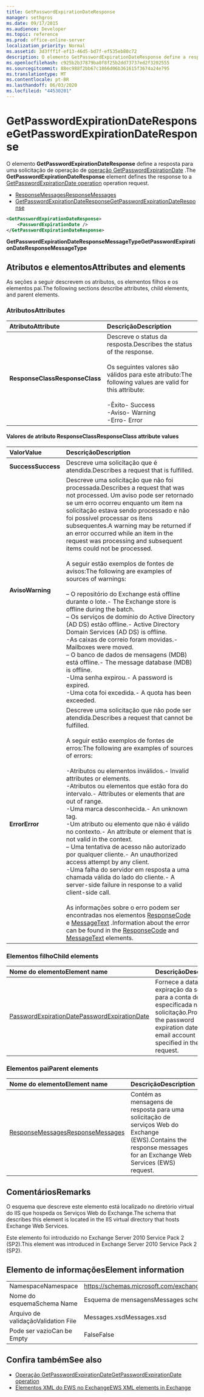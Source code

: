 ```yaml
---
title: GetPasswordExpirationDateResponse
manager: sethgros
ms.date: 09/17/2015
ms.audience: Developer
ms.topic: reference
ms.prod: office-online-server
localization_priority: Normal
ms.assetid: 3d3fff1f-ef13-46d5-bd7f-ef535eb80c72
description: O elemento GetPasswordExpirationDateResponse define a resposta para uma solicitação de operação de operação GetPasswordExpirationDate.
ms.openlocfilehash: c925b2b37879ba0f8f25b2dd73737ed2f3202555
ms.sourcegitcommit: 88ec988f2bb67c1866d06b361615f3674a24e795
ms.translationtype: MT
ms.contentlocale: pt-BR
ms.lasthandoff: 06/03/2020
ms.locfileid: "44530201"
---
```

# <a name="getpasswordexpirationdateresponse"></a><span data-ttu-id="0df1a-103">GetPasswordExpirationDateResponse</span><span class="sxs-lookup"><span data-stu-id="0df1a-103">GetPasswordExpirationDateResponse</span></span>

<span data-ttu-id="0df1a-104">O elemento **GetPasswordExpirationDateResponse** define a resposta para uma solicitação de operação de [operação GetPasswordExpirationDate](getpasswordexpirationdate-operation.md) .</span><span class="sxs-lookup"><span data-stu-id="0df1a-104">The **GetPasswordExpirationDateResponse** element defines the response to a [GetPasswordExpirationDate operation](getpasswordexpirationdate-operation.md) operation request.</span></span> 
  
- [<span data-ttu-id="0df1a-105">ResponseMessages</span><span class="sxs-lookup"><span data-stu-id="0df1a-105">ResponseMessages</span></span>](responsemessages.md)
- [<span data-ttu-id="0df1a-106">GetPasswordExpirationDateResponse</span><span class="sxs-lookup"><span data-stu-id="0df1a-106">GetPasswordExpirationDateResponse</span></span>](getpasswordexpirationdateresponse.md)
  
```XML
<GetPasswordExpirationDateResponse>
    <PasswordExpirationDate />
</GetPasswordExpirationDateResponse>
```

 <span data-ttu-id="0df1a-107">**GetPasswordExpirationDateResponseMessageType**</span><span class="sxs-lookup"><span data-stu-id="0df1a-107">**GetPasswordExpirationDateResponseMessageType**</span></span>
## <a name="attributes-and-elements"></a><span data-ttu-id="0df1a-108">Atributos e elementos</span><span class="sxs-lookup"><span data-stu-id="0df1a-108">Attributes and elements</span></span>

<span data-ttu-id="0df1a-109">As seções a seguir descrevem os atributos, os elementos filhos e os elementos pai.</span><span class="sxs-lookup"><span data-stu-id="0df1a-109">The following sections describe attributes, child elements, and parent elements.</span></span>
  
### <a name="attributes"></a><span data-ttu-id="0df1a-110">Atributos</span><span class="sxs-lookup"><span data-stu-id="0df1a-110">Attributes</span></span>

|<span data-ttu-id="0df1a-111">**Atributo**</span><span class="sxs-lookup"><span data-stu-id="0df1a-111">**Attribute**</span></span>|<span data-ttu-id="0df1a-112">**Descrição**</span><span class="sxs-lookup"><span data-stu-id="0df1a-112">**Description**</span></span>|
|:-----|:-----|
|<span data-ttu-id="0df1a-113">**ResponseClass**</span><span class="sxs-lookup"><span data-stu-id="0df1a-113">**ResponseClass**</span></span> <br/> | <span data-ttu-id="0df1a-114">Descreve o status da resposta.</span><span class="sxs-lookup"><span data-stu-id="0df1a-114">Describes the status of the response.</span></span> <br/><br/><span data-ttu-id="0df1a-115">Os seguintes valores são válidos para este atributo:</span><span class="sxs-lookup"><span data-stu-id="0df1a-115">The following values are valid for this attribute:</span></span>  <br/><br/><span data-ttu-id="0df1a-116">-Êxito</span><span class="sxs-lookup"><span data-stu-id="0df1a-116">-  Success</span></span>  <br/><span data-ttu-id="0df1a-117">-Aviso</span><span class="sxs-lookup"><span data-stu-id="0df1a-117">-  Warning</span></span>  <br/><span data-ttu-id="0df1a-118">-Erro</span><span class="sxs-lookup"><span data-stu-id="0df1a-118">-  Error</span></span>  <br/> |
   
#### <a name="responseclass-attribute-values"></a><span data-ttu-id="0df1a-119">Valores de atributo ResponseClass</span><span class="sxs-lookup"><span data-stu-id="0df1a-119">ResponseClass attribute values</span></span>

|<span data-ttu-id="0df1a-120">**Valor**</span><span class="sxs-lookup"><span data-stu-id="0df1a-120">**Value**</span></span>|<span data-ttu-id="0df1a-121">**Descrição**</span><span class="sxs-lookup"><span data-stu-id="0df1a-121">**Description**</span></span>|
|:-----|:-----|
|<span data-ttu-id="0df1a-122">**Success**</span><span class="sxs-lookup"><span data-stu-id="0df1a-122">**Success**</span></span> <br/> |<span data-ttu-id="0df1a-123">Descreve uma solicitação que é atendida.</span><span class="sxs-lookup"><span data-stu-id="0df1a-123">Describes a request that is fulfilled.</span></span>  <br/> |
|<span data-ttu-id="0df1a-124">**Aviso**</span><span class="sxs-lookup"><span data-stu-id="0df1a-124">**Warning**</span></span> <br/> | <span data-ttu-id="0df1a-125">Descreve uma solicitação que não foi processada.</span><span class="sxs-lookup"><span data-stu-id="0df1a-125">Describes a request that was not processed.</span></span> <span data-ttu-id="0df1a-126">Um aviso pode ser retornado se um erro ocorreu enquanto um item na solicitação estava sendo processado e não foi possível processar os itens subsequentes.</span><span class="sxs-lookup"><span data-stu-id="0df1a-126">A warning may be returned if an error occurred while an item in the request was processing and subsequent items could not be processed.</span></span><br/><br/> <span data-ttu-id="0df1a-127">A seguir estão exemplos de fontes de avisos:</span><span class="sxs-lookup"><span data-stu-id="0df1a-127">The following are examples of sources of warnings:</span></span>  <br/><br/><span data-ttu-id="0df1a-128">– O repositório do Exchange está offline durante o lote.</span><span class="sxs-lookup"><span data-stu-id="0df1a-128">-  The Exchange store is offline during the batch.</span></span>  <br/><span data-ttu-id="0df1a-129">– Os serviços de domínio do Active Directory (AD DS) estão offline.</span><span class="sxs-lookup"><span data-stu-id="0df1a-129">-  Active Directory Domain Services (AD DS) is offline.</span></span>  <br/><span data-ttu-id="0df1a-130">-As caixas de correio foram movidas.</span><span class="sxs-lookup"><span data-stu-id="0df1a-130">-  Mailboxes were moved.</span></span>  <br/><span data-ttu-id="0df1a-131">– O banco de dados de mensagens (MDB) está offline.</span><span class="sxs-lookup"><span data-stu-id="0df1a-131">-  The message database (MDB) is offline.</span></span>  <br/><span data-ttu-id="0df1a-132">-Uma senha expirou.</span><span class="sxs-lookup"><span data-stu-id="0df1a-132">-  A password is expired.</span></span>  <br/><span data-ttu-id="0df1a-133">-Uma cota foi excedida.</span><span class="sxs-lookup"><span data-stu-id="0df1a-133">-  A quota has been exceeded.</span></span>  <br/> |
|<span data-ttu-id="0df1a-134">**Error**</span><span class="sxs-lookup"><span data-stu-id="0df1a-134">**Error**</span></span> <br/> | <span data-ttu-id="0df1a-135">Descreve uma solicitação que não pode ser atendida.</span><span class="sxs-lookup"><span data-stu-id="0df1a-135">Describes a request that cannot be fulfilled.</span></span> <br/><br/><span data-ttu-id="0df1a-136">A seguir estão exemplos de fontes de erros:</span><span class="sxs-lookup"><span data-stu-id="0df1a-136">The following are examples of sources of errors:</span></span>  <br/><br/><span data-ttu-id="0df1a-137">-Atributos ou elementos inválidos.</span><span class="sxs-lookup"><span data-stu-id="0df1a-137">-  Invalid attributes or elements.</span></span>  <br/><span data-ttu-id="0df1a-138">-Atributos ou elementos que estão fora do intervalo.</span><span class="sxs-lookup"><span data-stu-id="0df1a-138">-  Attributes or elements that are out of range.</span></span>  <br/><span data-ttu-id="0df1a-139">-Uma marca desconhecida.</span><span class="sxs-lookup"><span data-stu-id="0df1a-139">-  An unknown tag.</span></span>  <br/><span data-ttu-id="0df1a-140">-Um atributo ou elemento que não é válido no contexto.</span><span class="sxs-lookup"><span data-stu-id="0df1a-140">-  An attribute or element that is not valid in the context.</span></span>  <br/><span data-ttu-id="0df1a-141">– Uma tentativa de acesso não autorizado por qualquer cliente.</span><span class="sxs-lookup"><span data-stu-id="0df1a-141">-  An unauthorized access attempt by any client.</span></span>  <br/><span data-ttu-id="0df1a-142">-Uma falha do servidor em resposta a uma chamada válida do lado do cliente.</span><span class="sxs-lookup"><span data-stu-id="0df1a-142">-  A server-side failure in response to a valid client-side call.</span></span>  <br/><br/>  <span data-ttu-id="0df1a-143">As informações sobre o erro podem ser encontradas nos elementos [ResponseCode](responsecode.md) e [MessageText](messagetext.md) .</span><span class="sxs-lookup"><span data-stu-id="0df1a-143">Information about the error can be found in the [ResponseCode](responsecode.md) and [MessageText](messagetext.md) elements.</span></span>  <br/> |
   
### <a name="child-elements"></a><span data-ttu-id="0df1a-144">Elementos filho</span><span class="sxs-lookup"><span data-stu-id="0df1a-144">Child elements</span></span>

|<span data-ttu-id="0df1a-145">**Nome do elemento**</span><span class="sxs-lookup"><span data-stu-id="0df1a-145">**Element name**</span></span>|<span data-ttu-id="0df1a-146">**Descrição**</span><span class="sxs-lookup"><span data-stu-id="0df1a-146">**Description**</span></span>|
|:-----|:-----|
|[<span data-ttu-id="0df1a-147">PasswordExpirationDate</span><span class="sxs-lookup"><span data-stu-id="0df1a-147">PasswordExpirationDate</span></span>](passwordexpirationdate.md) <br/> |<span data-ttu-id="0df1a-148">Fornece a data de expiração da senha para a conta de email especificada na solicitação.</span><span class="sxs-lookup"><span data-stu-id="0df1a-148">Provides the password expiration date for the email account specified in the request.</span></span>  <br/> |
   
### <a name="parent-elements"></a><span data-ttu-id="0df1a-149">Elementos pai</span><span class="sxs-lookup"><span data-stu-id="0df1a-149">Parent elements</span></span>

|<span data-ttu-id="0df1a-150">**Nome do elemento**</span><span class="sxs-lookup"><span data-stu-id="0df1a-150">**Element name**</span></span>|<span data-ttu-id="0df1a-151">**Descrição**</span><span class="sxs-lookup"><span data-stu-id="0df1a-151">**Description**</span></span>|
|:-----|:-----|
|[<span data-ttu-id="0df1a-152">ResponseMessages</span><span class="sxs-lookup"><span data-stu-id="0df1a-152">ResponseMessages</span></span>](responsemessages.md) <br/> |<span data-ttu-id="0df1a-153">Contém as mensagens de resposta para uma solicitação de serviços Web do Exchange (EWS).</span><span class="sxs-lookup"><span data-stu-id="0df1a-153">Contains the response messages for an Exchange Web Services (EWS) request.</span></span>  <br/> |
   
## <a name="remarks"></a><span data-ttu-id="0df1a-154">Comentários</span><span class="sxs-lookup"><span data-stu-id="0df1a-154">Remarks</span></span>

<span data-ttu-id="0df1a-155">O esquema que descreve este elemento está localizado no diretório virtual do IIS que hospeda os Serviços Web do Exchange.</span><span class="sxs-lookup"><span data-stu-id="0df1a-155">The schema that describes this element is located in the IIS virtual directory that hosts Exchange Web Services.</span></span>
  
<span data-ttu-id="0df1a-156">Este elemento foi introduzido no Exchange Server 2010 Service Pack 2 (SP2).</span><span class="sxs-lookup"><span data-stu-id="0df1a-156">This element was introduced in Exchange Server 2010 Service Pack 2 (SP2).</span></span>
  
## <a name="element-information"></a><span data-ttu-id="0df1a-157">Elemento de informações</span><span class="sxs-lookup"><span data-stu-id="0df1a-157">Element information</span></span>

|||
|:-----|:-----|
|<span data-ttu-id="0df1a-158">Namespace</span><span class="sxs-lookup"><span data-stu-id="0df1a-158">Namespace</span></span>  <br/> |https://schemas.microsoft.com/exchange/services/2006/messages  <br/> |
|<span data-ttu-id="0df1a-159">Nome do esquema</span><span class="sxs-lookup"><span data-stu-id="0df1a-159">Schema Name</span></span>  <br/> |<span data-ttu-id="0df1a-160">Esquema de mensagens</span><span class="sxs-lookup"><span data-stu-id="0df1a-160">Messages schema</span></span>  <br/> |
|<span data-ttu-id="0df1a-161">Arquivo de validação</span><span class="sxs-lookup"><span data-stu-id="0df1a-161">Validation File</span></span>  <br/> |<span data-ttu-id="0df1a-162">Messages.xsd</span><span class="sxs-lookup"><span data-stu-id="0df1a-162">Messages.xsd</span></span>  <br/> |
|<span data-ttu-id="0df1a-163">Pode ser vazio</span><span class="sxs-lookup"><span data-stu-id="0df1a-163">Can be Empty</span></span>  <br/> |<span data-ttu-id="0df1a-164">False</span><span class="sxs-lookup"><span data-stu-id="0df1a-164">False</span></span>  <br/> |
   
## <a name="see-also"></a><span data-ttu-id="0df1a-165">Confira também</span><span class="sxs-lookup"><span data-stu-id="0df1a-165">See also</span></span>

- [<span data-ttu-id="0df1a-166">Operação GetPasswordExpirationDate</span><span class="sxs-lookup"><span data-stu-id="0df1a-166">GetPasswordExpirationDate operation</span></span>](getpasswordexpirationdate-operation.md)
- [<span data-ttu-id="0df1a-167">Elementos XML do EWS no Exchange</span><span class="sxs-lookup"><span data-stu-id="0df1a-167">EWS XML elements in Exchange</span></span>](ews-xml-elements-in-exchange.md)

